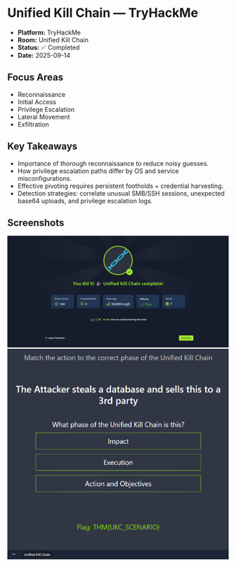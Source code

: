 # Unified Kill Chain — TryHackMe

- **Platform:** TryHackMe
- **Room:** Unified Kill Chain
- **Status:** ✅ Completed
- **Date:** 2025-09-14

## Focus Areas

- Reconnaissance
- Initial Access
- Privilege Escalation
- Lateral Movement
- Exfiltration

## Key Takeaways

- Importance of thorough reconnaissance to reduce noisy guesses.
- How privilege escalation paths differ by OS and service misconfigurations.
- Effective pivoting requires persistent footholds + credential harvesting.
- Detection strategies: correlate unusual SMB/SSH sessions, unexpected base64 uploads, and privilege escalation logs.

## Screenshots

![Completion image](images/completionunified.png)
![](images/Flagunified.png)
